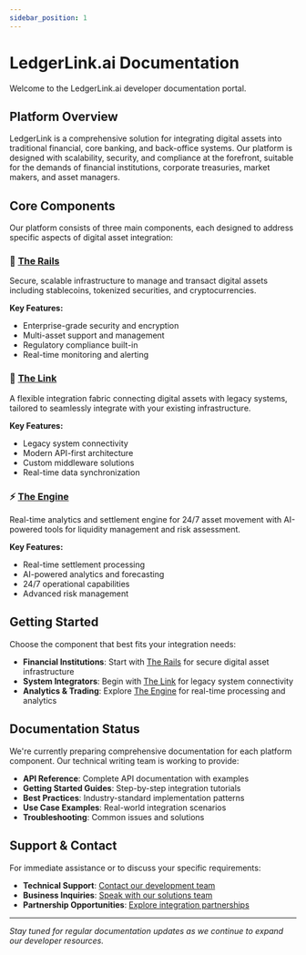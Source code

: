 ```yaml
---
sidebar_position: 1
---
```


# LedgerLink.ai Documentation

Welcome to the LedgerLink.ai developer documentation portal.

## Platform Overview

LedgerLink is a comprehensive solution for integrating digital assets into traditional financial, core banking, and back-office systems. Our platform is designed with scalability, security, and compliance at the forefront, suitable for the demands of financial institutions, corporate treasuries, market makers, and asset managers.

## Core Components

Our platform consists of three main components, each designed to address specific aspects of digital asset integration:

### 🚄 [The Rails](./rails/)
Secure, scalable infrastructure to manage and transact digital assets including stablecoins, tokenized securities, and cryptocurrencies.

**Key Features:**
- Enterprise-grade security and encryption
- Multi-asset support and management
- Regulatory compliance built-in
- Real-time monitoring and alerting

### 🔗 [The Link](./link/)
A flexible integration fabric connecting digital assets with legacy systems, tailored to seamlessly integrate with your existing infrastructure.

**Key Features:**
- Legacy system connectivity
- Modern API-first architecture
- Custom middleware solutions
- Real-time data synchronization

### ⚡ [The Engine](./engine/)
Real-time analytics and settlement engine for 24/7 asset movement with AI-powered tools for liquidity management and risk assessment.

**Key Features:**
- Real-time settlement processing
- AI-powered analytics and forecasting
- 24/7 operational capabilities
- Advanced risk management

## Getting Started

Choose the component that best fits your integration needs:

- **Financial Institutions**: Start with [The Rails](./rails/) for secure digital asset infrastructure
- **System Integrators**: Begin with [The Link](./link/) for legacy system connectivity
- **Analytics & Trading**: Explore [The Engine](./engine/) for real-time processing and analytics

## Documentation Status

We're currently preparing comprehensive documentation for each platform component. Our technical writing team is working to provide:

- **API Reference**: Complete API documentation with examples
- **Getting Started Guides**: Step-by-step integration tutorials
- **Best Practices**: Industry-standard implementation patterns
- **Use Case Examples**: Real-world integration scenarios
- **Troubleshooting**: Common issues and solutions

## Support & Contact

For immediate assistance or to discuss your specific requirements:

- **Technical Support**: [Contact our development team](https://ledgerlink.ai/contact)
- **Business Inquiries**: [Speak with our solutions team](https://ledgerlink.ai/contact)
- **Partnership Opportunities**: [Explore integration partnerships](https://ledgerlink.ai/contact)

---

*Stay tuned for regular documentation updates as we continue to expand our developer resources.*
